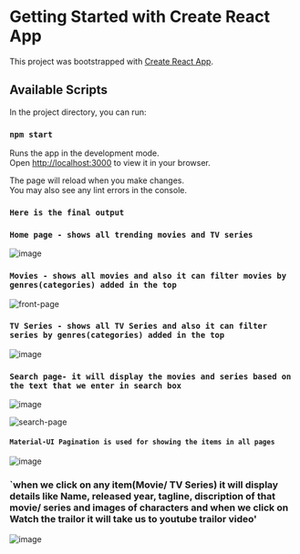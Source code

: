 # Getting Started with Create React App

This project was bootstrapped with [Create React App](https://github.com/facebook/create-react-app).

## Available Scripts

In the project directory, you can run:

### `npm start`

Runs the app in the development mode.\
Open [http://localhost:3000](http://localhost:3000) to view it in your browser.

The page will reload when you make changes.\
You may also see any lint errors in the console.


### `Here is the final output`
### `Home page - shows all trending movies and TV series`
![image](https://user-images.githubusercontent.com/47494587/184468825-53358f6e-9e92-4d36-8cc3-a8f026396737.png)

### `Movies - shows all movies and also it can filter movies by genres(categories) added in the top`
![front-page](https://user-images.githubusercontent.com/47494587/184468741-619c4a86-b4a1-492a-ad74-094cbe6a5dd5.png)

### `TV Series - shows all TV Series and also it can filter series by genres(categories) added in the top`
![image](https://user-images.githubusercontent.com/47494587/184468943-abde8c88-e689-4c40-a39a-c4c183496c13.png)

### `Search page- it will display the movies and series based on the text that we enter in search box`
![image](https://user-images.githubusercontent.com/47494587/184469242-3512f50a-5ab4-49f5-9a0a-82cc61b95de1.png)

![search-page](https://user-images.githubusercontent.com/47494587/184469279-20f06370-b4be-4f48-ade1-cac8715ade25.png)

 #### `Material-UI Pagination is used for showing the items in all pages`
 ![image](https://user-images.githubusercontent.com/47494587/184469013-6ee0e4a3-f9ff-4951-b215-65e196d4f0a8.png)

### `when we click on any item(Movie/ TV Series) it will display details like Name, released year, tagline, discription of that movie/ series and images of characters and when we click on Watch the trailor it will take us to youtube trailor video'
![image](https://user-images.githubusercontent.com/47494587/184469061-3307095c-0a60-4b36-8671-12585af86907.png)


